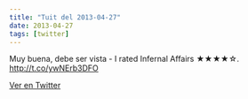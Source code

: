 ```yaml
---
title: "Tuit del 2013-04-27"
date: 2013-04-27
tags: [twitter]
---
```


Muy buena, debe ser vista - I rated Infernal Affairs ★★★★☆. http://t.co/ywNErb3DFO



[Ver en Twitter](https://twitter.com/i/web/status/328292194014351360)
